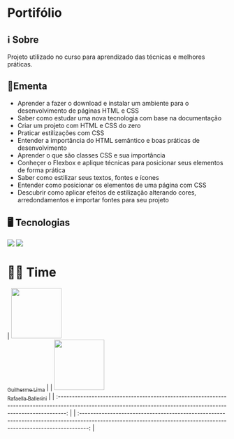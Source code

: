 <h1>Portifólio</h1>

## ℹ️ Sobre
<p>Projeto utilizado no curso para aprendizado das técnicas e melhores práticas.</p>

## 📘Ementa

- Aprender a fazer o download e instalar um ambiente para o desenvolvimento de páginas HTML e CSS
- Saber como estudar uma nova tecnologia com base na documentação
- Criar um projeto com HTML e CSS do zero
- Praticar estilizações com CSS
- Entender a importância do HTML semântico e boas práticas de desenvolvimento
- Aprender o que são classes CSS e sua importância
- Conheçer o Flexbox e aplique técnicas para posicionar seus elementos de forma prática
- Saber como estilizar seus textos, fontes e ícones
- Entender como posicionar os elementos de uma página com CSS
- Descubrir como aplicar efeitos de estilização alterando cores, arredondamentos e importar fontes para seu projeto

## 🖥️ Tecnologias

<div>
  <img src="https://img.shields.io/badge/HTML-%23E34F26.svg?logo=html5&logoColor=white">

  <img src="https://img.shields.io/badge/CSS-1572B6?logo=css3&logoColor=fff">
</div>

# 🧑‍🏫 Time

| [<img loading="lazy" src="https://media.licdn.com/dms/image/v2/D4E03AQFodSTnO1qe9w/profile-displayphoto-shrink_400_400/profile-displayphoto-shrink_400_400/0/1727180159904?e=1747267200&v=beta&t=zuOsQ4binOw2Ng7fSvQZY65evC1NZ3wy3vEi15vDos8" width=115><br><sub>Guilherme Lima</sub>](https://www.linkedin.com/in/guilherme-lima-458925178/) | 
| [<img loading="lazy" src="https://avatars.githubusercontent.com/u/54322854?v=4" width=115><br><sub>Rafaella Ballerini</sub>](https://github.com/rafaballerini) |
| :---------------------------------------------------------------------------------------------------------------------------------------------------------------: | 
| :---------------------------------------------------------------------------------------------------------------------------------------------------------------: | 
